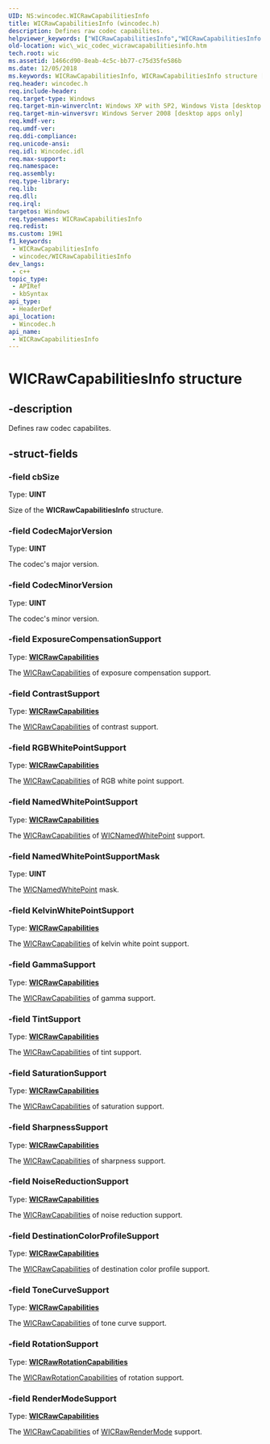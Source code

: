 ```yaml
---
UID: NS:wincodec.WICRawCapabilitiesInfo
title: WICRawCapabilitiesInfo (wincodec.h)
description: Defines raw codec capabilites.
helpviewer_keywords: ["WICRawCapabilitiesInfo","WICRawCapabilitiesInfo structure [Windows Imaging Component]","_wic_codec_wicrawcapabilitiesinfo","wic._wic_codec_wicrawcapabilitiesinfo","wincodec/WICRawCapabilitiesInfo"]
old-location: wic\_wic_codec_wicrawcapabilitiesinfo.htm
tech.root: wic
ms.assetid: 1466cd90-8eab-4c5c-bb77-c75d35fe586b
ms.date: 12/05/2018
ms.keywords: WICRawCapabilitiesInfo, WICRawCapabilitiesInfo structure [Windows Imaging Component], _wic_codec_wicrawcapabilitiesinfo, wic._wic_codec_wicrawcapabilitiesinfo, wincodec/WICRawCapabilitiesInfo
req.header: wincodec.h
req.include-header: 
req.target-type: Windows
req.target-min-winverclnt: Windows XP with SP2, Windows Vista [desktop apps only]
req.target-min-winversvr: Windows Server 2008 [desktop apps only]
req.kmdf-ver: 
req.umdf-ver: 
req.ddi-compliance: 
req.unicode-ansi: 
req.idl: Wincodec.idl
req.max-support: 
req.namespace: 
req.assembly: 
req.type-library: 
req.lib: 
req.dll: 
req.irql: 
targetos: Windows
req.typenames: WICRawCapabilitiesInfo
req.redist: 
ms.custom: 19H1
f1_keywords:
 - WICRawCapabilitiesInfo
 - wincodec/WICRawCapabilitiesInfo
dev_langs:
 - c++
topic_type:
 - APIRef
 - kbSyntax
api_type:
 - HeaderDef
api_location:
 - Wincodec.h
api_name:
 - WICRawCapabilitiesInfo
---
```


# WICRawCapabilitiesInfo structure


## -description

Defines raw codec capabilites.

## -struct-fields

### -field cbSize

Type: <b>UINT</b>

Size of the <b>WICRawCapabilitiesInfo</b> structure.

### -field CodecMajorVersion

Type: <b>UINT</b>

The codec's major version.

### -field CodecMinorVersion

Type: <b>UINT</b>

The codec's minor version.

### -field ExposureCompensationSupport

Type: <b><a href="https://docs.microsoft.com/windows/desktop/api/wincodec/ne-wincodec-wicrawcapabilities">WICRawCapabilities</a></b>

The <a href="https://docs.microsoft.com/windows/desktop/api/wincodec/ne-wincodec-wicrawcapabilities">WICRawCapabilities</a> of exposure compensation support.

### -field ContrastSupport

Type: <b><a href="https://docs.microsoft.com/windows/desktop/api/wincodec/ne-wincodec-wicrawcapabilities">WICRawCapabilities</a></b>

The <a href="https://docs.microsoft.com/windows/desktop/api/wincodec/ne-wincodec-wicrawcapabilities">WICRawCapabilities</a> of contrast support.

### -field RGBWhitePointSupport

Type: <b><a href="https://docs.microsoft.com/windows/desktop/api/wincodec/ne-wincodec-wicrawcapabilities">WICRawCapabilities</a></b>

The <a href="https://docs.microsoft.com/windows/desktop/api/wincodec/ne-wincodec-wicrawcapabilities">WICRawCapabilities</a> of RGB white point support.

### -field NamedWhitePointSupport

Type: <b><a href="https://docs.microsoft.com/windows/desktop/api/wincodec/ne-wincodec-wicrawcapabilities">WICRawCapabilities</a></b>

The <a href="https://docs.microsoft.com/windows/desktop/api/wincodec/ne-wincodec-wicrawcapabilities">WICRawCapabilities</a> of <a href="https://docs.microsoft.com/windows/desktop/api/wincodec/ne-wincodec-wicnamedwhitepoint">WICNamedWhitePoint</a> support.

### -field NamedWhitePointSupportMask

Type: <b>UINT</b>

The <a href="https://docs.microsoft.com/windows/desktop/api/wincodec/ne-wincodec-wicnamedwhitepoint">WICNamedWhitePoint</a> mask.

### -field KelvinWhitePointSupport

Type: <b><a href="https://docs.microsoft.com/windows/desktop/api/wincodec/ne-wincodec-wicrawcapabilities">WICRawCapabilities</a></b>

The <a href="https://docs.microsoft.com/windows/desktop/api/wincodec/ne-wincodec-wicrawcapabilities">WICRawCapabilities</a> of kelvin white point support.

### -field GammaSupport

Type: <b><a href="https://docs.microsoft.com/windows/desktop/api/wincodec/ne-wincodec-wicrawcapabilities">WICRawCapabilities</a></b>

The <a href="https://docs.microsoft.com/windows/desktop/api/wincodec/ne-wincodec-wicrawcapabilities">WICRawCapabilities</a> of gamma support.

### -field TintSupport

Type: <b><a href="https://docs.microsoft.com/windows/desktop/api/wincodec/ne-wincodec-wicrawcapabilities">WICRawCapabilities</a></b>

The <a href="https://docs.microsoft.com/windows/desktop/api/wincodec/ne-wincodec-wicrawcapabilities">WICRawCapabilities</a> of tint support.

### -field SaturationSupport

Type: <b><a href="https://docs.microsoft.com/windows/desktop/api/wincodec/ne-wincodec-wicrawcapabilities">WICRawCapabilities</a></b>

The <a href="https://docs.microsoft.com/windows/desktop/api/wincodec/ne-wincodec-wicrawcapabilities">WICRawCapabilities</a> of saturation support.

### -field SharpnessSupport

Type: <b><a href="https://docs.microsoft.com/windows/desktop/api/wincodec/ne-wincodec-wicrawcapabilities">WICRawCapabilities</a></b>

The <a href="https://docs.microsoft.com/windows/desktop/api/wincodec/ne-wincodec-wicrawcapabilities">WICRawCapabilities</a> of sharpness support.

### -field NoiseReductionSupport

Type: <b><a href="https://docs.microsoft.com/windows/desktop/api/wincodec/ne-wincodec-wicrawcapabilities">WICRawCapabilities</a></b>

The <a href="https://docs.microsoft.com/windows/desktop/api/wincodec/ne-wincodec-wicrawcapabilities">WICRawCapabilities</a> of noise reduction support.

### -field DestinationColorProfileSupport

Type: <b><a href="https://docs.microsoft.com/windows/desktop/api/wincodec/ne-wincodec-wicrawcapabilities">WICRawCapabilities</a></b>

The <a href="https://docs.microsoft.com/windows/desktop/api/wincodec/ne-wincodec-wicrawcapabilities">WICRawCapabilities</a> of destination color profile support.

### -field ToneCurveSupport

Type: <b><a href="https://docs.microsoft.com/windows/desktop/api/wincodec/ne-wincodec-wicrawcapabilities">WICRawCapabilities</a></b>

The <a href="https://docs.microsoft.com/windows/desktop/api/wincodec/ne-wincodec-wicrawcapabilities">WICRawCapabilities</a> of tone curve support.

### -field RotationSupport

Type: <b><a href="https://docs.microsoft.com/windows/desktop/api/wincodec/ne-wincodec-wicrawrotationcapabilities">WICRawRotationCapabilities</a></b>

The <a href="https://docs.microsoft.com/windows/desktop/api/wincodec/ne-wincodec-wicrawrotationcapabilities">WICRawRotationCapabilities</a> of rotation support.

### -field RenderModeSupport

Type: <b><a href="https://docs.microsoft.com/windows/desktop/api/wincodec/ne-wincodec-wicrawcapabilities">WICRawCapabilities</a></b>

The <a href="https://docs.microsoft.com/windows/desktop/api/wincodec/ne-wincodec-wicrawcapabilities">WICRawCapabilities</a> of <a href="https://docs.microsoft.com/windows/desktop/api/wincodec/ne-wincodec-wicrawrendermode">WICRawRenderMode</a> support.

